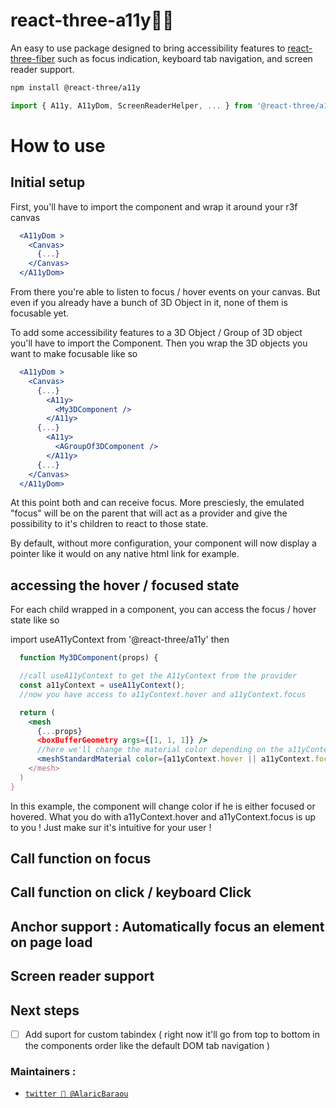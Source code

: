 <h1>react-three-a11y👩‍🦯</h1>

An easy to use package designed to bring accessibility features to [react-three-fiber](https://github.com/pmndrs/react-three-fiber) such as focus indication, keyboard tab navigation, and screen reader support.

```bash
npm install @react-three/a11y
```

```jsx
import { A11y, A11yDom, ScreenReaderHelper, ... } from '@react-three/a11y'
```

# How to use

## Initial setup

First, you'll have to import the <A11yDom /> component and wrap it around your r3f canvas

```jsx
  <A11yDom >
    <Canvas>
      {...}
    </Canvas>
  </A11yDom>
```

From there you're able to listen to focus / hover events on your canvas.
But even if you already have a bunch of 3D Object in it, none of them is focusable yet.

To add some accessibility features to a 3D Object / Group of 3D object you'll have to import the <A11y /> Component.
Then you wrap the 3D objects you want to make focusable like so

```jsx
  <A11yDom >
    <Canvas>
      {...}
        <A11y>
          <My3DComponent />
        </A11y>
      {...}
        <A11y>
          <AGroupOf3DComponent />
        </A11y>
      {...}
    </Canvas>
  </A11yDom>
```

At this point both <My3DComponent /> and <AGroupOf3DComponent /> can receive focus.
More presciesly, the emulated "focus" will be on the parent <A11y> that will act as a provider and give the possibility to it's children to react to those state.

By default, without more configuration, your component will now display a pointer like it would on any native html link for example.

## accessing the hover / focused state

For each child wrapped in a <A11y> component, you can access the focus / hover state like so

import useA11yContext from '@react-three/a11y' then

```jsx
  function My3DComponent(props) {

  //call useA11yContext to get the A11yContext from the provider
  const a11yContext = useA11yContext();
  //now you have access to a11yContext.hover and a11yContext.focus

  return (
    <mesh
      {...props}
      <boxBufferGeometry args={[1, 1, 1]} />
      //here we'll change the material color depending on the a11yContext state
      <meshStandardMaterial color={a11yContext.hover || a11yContext.focus ? 'hotpink' : 'orange'} />
    </mesh>
  )
}
```

In this example, the component <My3DComponent /> will change color if he is either focused or hovered.
What you do with a11yContext.hover and a11yContext.focus is up to you ! Just make sur it's intuitive for your user !

## Call function on focus

## Call function on click / keyboard Click

## Anchor support : Automatically focus an element on page load

## Screen reader support

## Next steps

- [ ] Add suport for custom tabindex ( right now it'll go from top to bottom in the components order like the default DOM tab navigation )

### Maintainers :

- [`twitter 👋 @AlaricBaraou`](https://twitter.com/AlaricBaraou)
